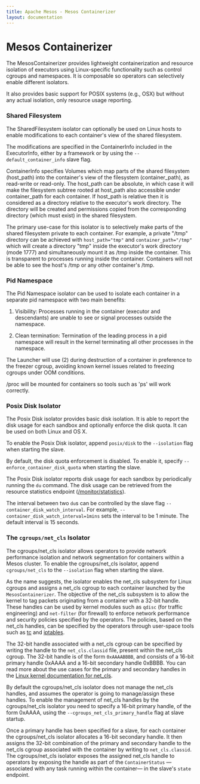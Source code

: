 ```yaml
---
title: Apache Mesos - Mesos Containerizer
layout: documentation
---
```


# Mesos Containerizer

The MesosContainerizer provides lightweight containerization and
resource isolation of executors using Linux-specific functionality
such as control cgroups and namespaces. It is composable so operators
can selectively enable different isolators.

It also provides basic support for POSIX systems (e.g., OSX) but
without any actual isolation, only resource usage reporting.

### Shared Filesystem

The SharedFilesystem isolator can optionally be used on Linux hosts to
enable modifications to each container's view of the shared
filesystem.

The modifications are specified in the ContainerInfo included in the
ExecutorInfo, either by a framework or by using the
`--default_container_info` slave flag.

ContainerInfo specifies Volumes which map parts of the shared
filesystem (host\_path) into the container's view of the filesystem
(container\_path), as read-write or read-only. The host\_path can be
absolute, in which case it will make the filesystem subtree rooted at
host\_path also accessible under container\_path for each container.
If host\_path is relative then it is considered as a directory
relative to the executor's work directory. The directory will be
created and permissions copied from the corresponding directory (which
must exist) in the shared filesystem.

The primary use-case for this isolator is to selectively make parts of
the shared filesystem private to each container. For example, a
private "/tmp" directory can be achieved with `host_path="tmp"` and
`container_path="/tmp"` which will create a directory "tmp" inside the
executor's work directory (mode 1777) and simultaneously mount it as
/tmp inside the container. This is transparent to processes running
inside the container. Containers will not be able to see the host's
/tmp or any other container's /tmp.

### Pid Namespace

The Pid Namespace isolator can be used to isolate each container in
a separate pid namespace with two main benefits:

1. Visibility: Processes running in the container (executor and
   descendants) are unable to see or signal processes outside the
   namespace.

2. Clean termination: Termination of the leading process in a pid
   namespace will result in the kernel terminating all other processes
   in the namespace.

The Launcher will use (2) during destruction of a container in
preference to the freezer cgroup, avoiding known kernel issues related
to freezing cgroups under OOM conditions.

/proc will be mounted for containers so tools such as 'ps' will work
correctly.


### Posix Disk Isolator

The Posix Disk isolator provides basic disk isolation. It is able to
report the disk usage for each sandbox and optionally enforce the disk
quota. It can be used on both Linux and OS X.

To enable the Posix Disk isolator, append `posix/disk` to the
`--isolation` flag when starting the slave.

By default, the disk quota enforcement is disabled. To enable it,
specify `--enforce_container_disk_quota` when starting the slave.

The Posix Disk isolator reports disk usage for each sandbox by
periodically running the `du` command. The disk usage can be retrieved
from the resource statistics endpoint ([/monitor/statistics](endpoints/monitor/statistics.md)).

The interval between two `du`s can be controlled by the slave flag
`--container_disk_watch_interval`. For example,
`--container_disk_watch_interval=1mins` sets the interval to be 1
minute. The default interval is 15 seconds.

### The `cgroups/net_cls` Isolator

The cgroups/net_cls isolator allows operators to provide network
performance isolation and network segmentation for containers within
a Mesos cluster. To enable the cgroups/net_cls isolator, append
`cgroups/net_cls` to the `--isolation` flag when starting the slave.

As the name suggests, the isolator enables the net_cls subsystem for
Linux cgroups and assigns a net_cls cgroup to each container launched
by the `MesosContainerizer`.  The objective of the net_cls subsystem
is to allow the kernel to tag packets originating from a container
with a 32-bit handle. These handles can be used by kernel modules such
as `qdisc` (for traffic engineering) and `net-filter` (for
firewall) to enforce network performance and security policies
specified by the operators.  The policies, based on the net_cls
handles, can be specified by the operators through user-space tools
such as
[tc](http://tldp.org/HOWTO/Traffic-Control-HOWTO/software.html#s-iproute2-tc)
and [iptables](http://linux.die.net/man/8/iptables).

The 32-bit handle associated with a net_cls cgroup can be specified by
writing the handle to the `net_cls.classid` file, present within the
net_cls cgroup. The 32-bit handle is of the form `0xAAAABBBB`, and
consists of a 16-bit primary handle 0xAAAA and a 16-bit secondary
handle 0xBBBB. You can read more about the use cases for the primary
and secondary handles in the [Linux kernel documentation for
net_cls](https://www.kernel.org/doc/Documentation/cgroup-v1/net_cls.txt).

By default the cgroups/net_cls isolator does not manage the net_cls
handles, and assumes the operator is going to manage/assign these
handles. To enable the management of net_cls handles by the
cgroups/net_cls isolator you need to specify a 16-bit primary handle,
of the form 0xAAAA, using the `--cgroups_net_cls_primary_handle` flag at
slave startup.

Once a primary handle has been specified for a slave, for each
container the cgroups/net_cls isolator allocates a 16-bit secondary
handle. It then assigns the 32-bit combination of the primary and
secondary handle to the net_cls cgroup associated with the container
by writing to `net_cls.classid`. The cgroups/net_cls isolator exposes
the assigned net_cls handle to operators by exposing the handle as
part of the `ContainerStatus` &mdash;associated with any task running within
the container&mdash; in the slave's `state` endpoint.
